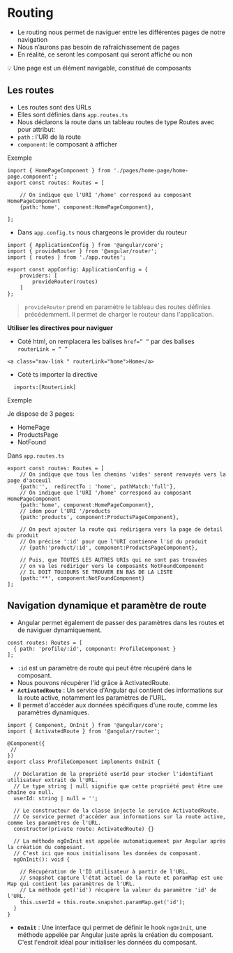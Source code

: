 # Routing

- Le routing nous permet de naviguer entre les différentes pages de notre navigation
- Nous n’aurons pas besoin de rafraîchissement de pages
- En réalité, ce seront les composant qui seront affiché ou non

<aside>
💡 Une page est un élément navigable, constitué de composants

</aside>

## Les routes

- Les routes sont des URLs
- Elles sont définies dans `app.routes.ts`
- Nous déclarons la route dans un tableau routes de type Routes avec pour attribut:
- `path` : l’URI de la route
- `component`: le composant à afficher

Exemple

```tsx
import { HomePageComponent } from './pages/home-page/home-page.component';
export const routes: Routes = [

    // On indique que l'URI '/home' correspond au composant HomePageComponent
    {path:'home', component:HomePageComponent},
  
];

```

- Dans `app.config.ts` nous chargeons le provider du routeur

```tsx
import { ApplicationConfig } from '@angular/core';
import { provideRouter } from '@angular/router';
import { routes } from './app.routes';

export const appConfig: ApplicationConfig = {
    providers: [
        provideRouter(routes)
    ]
};
```

> `provideRouter` prend en paramètre le tableau des routes définies précédemment. Il permet de charger le routeur dans l'application.
> 

**Utiliser les directives pour naviguer** 

- Coté html, on  remplacera les balises `href=” ”` par des balises `routerLink = “ ”`

```tsx
<a class="nav-link " routerLink="home">Home</a>
```

- Coté ts importer la directive

```tsx
  imports:[RouterLink]
```

Exemple

Je dispose de 3 pages:

- HomePage
- ProductsPage
- NotFound

Dans `app.routes.ts`

```tsx
export const routes: Routes = [
    // On indique que tous les chemins 'vides' seront renvoyés vers la page d'acceuil
    {path:'',  redirectTo : 'home', pathMatch:'full'},
    // On indique que l'URI '/home' correspond au composant HomePageComponent
    {path:'home', component:HomePageComponent},
    // idem pour l'URI '/products
    {path:'products', component:ProductsPageComponent},

    // On peut ajouter la route qui redirigera vers la page de detail du produit
    // On précise ':id' pour que l'URI contienne l'id du produit
    // {path:'product/:id', component:ProductsPageComponent},

    // Puis, que TOUTES LES AUTRES URIs qui ne sont pas trouvées
    // on va les rediriger vers le composants NotFoundComponent
    // IL DOIT TOUJOURS SE TROUVER EN BAS DE LA LISTE
    {path:'**', component:NotFoundComponent}
];

```

## Navigation dynamique et paramètre de route

- Angular permet également de passer des paramètres dans les routes et de naviguer dynamiquement.

```tsx
const routes: Routes = [
  { path: 'profile/:id', component: ProfileComponent }
];
```

- `:id` est un paramètre de route qui peut être récupéré dans le composant.
- Nous pouvons récupérer l'id grâce à ActivatedRoute.
- **`ActivatedRoute`** : Un service d'Angular qui contient des informations sur la route active, notamment les paramètres de l'URL.
- Il permet d'accéder aux données spécifiques d'une route, comme les paramètres dynamiques.

```tsx
import { Component, OnInit } from '@angular/core';
import { ActivatedRoute } from '@angular/router';

@Component({
 //
})
export class ProfileComponent implements OnInit {
  
  // Déclaration de la propriété userId pour stocker l'identifiant utilisateur extrait de l'URL.
  // Le type string | null signifie que cette propriété peut être une chaîne ou null.
  userId: string | null = '';

  // Le constructeur de la classe injecte le service ActivatedRoute.
  // Ce service permet d'accéder aux informations sur la route active, comme les paramètres de l'URL.
  constructor(private route: ActivatedRoute) {}

  // La méthode ngOnInit est appelée automatiquement par Angular après la création du composant.
  // C'est ici que nous initialisons les données du composant.
  ngOnInit(): void {
    
    // Récupération de l'ID utilisateur à partir de l'URL.
    // snapshot capture l'état actuel de la route et paramMap est une Map qui contient les paramètres de l'URL.
    // La méthode get('id') récupère la valeur du paramètre 'id' de l'URL.
    this.userId = this.route.snapshot.paramMap.get('id');
  }
}
```

- **`OnInit`** : Une interface qui permet de définir le hook `ngOnInit`, une méthode appelée par Angular juste après la création du composant. C'est l'endroit idéal pour initialiser les données du composant.